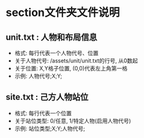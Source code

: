 # section文件夹文件说明

## unit.txt : 人物和布局信息

* 格式: 每行代表一个人物代号、位置
* 关于人物代号: /assets/unit/unit.txt的行号, 从0数起
* 关于位置: X,Y格子位置, (0,0)代表左上角第一格
* 示例: 人物代号;X;Y;

## site.txt : 己方人物站位

* 格式: 每行代表一个位置
* 关于站位类型: 0/任意, 1/特定人物(启用人物代号)
* 示例: 站位类型;X;Y;人物代号;
